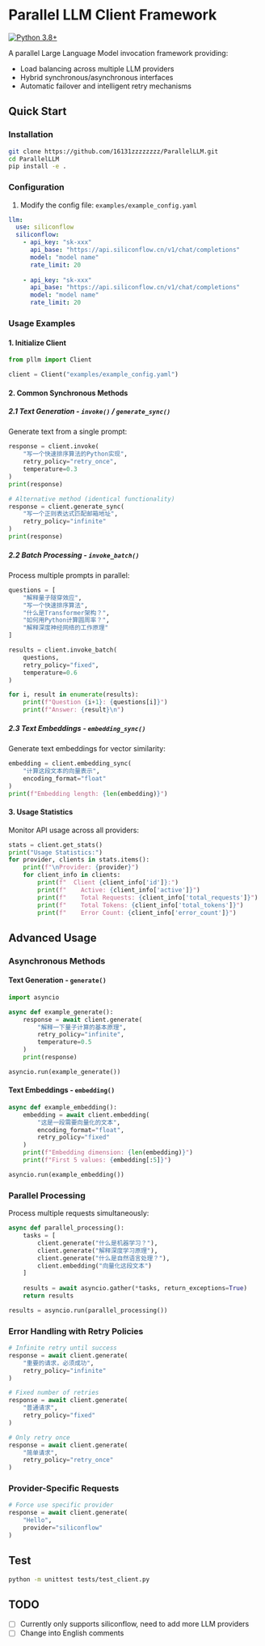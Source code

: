 # Parallel LLM Client Framework

[![Python 3.8+](https://img.shields.io/badge/python-3.8%2B-blue.svg)](https://www.python.org/downloads/)

A parallel Large Language Model invocation framework providing:
- Load balancing across multiple LLM providers
- Hybrid synchronous/asynchronous interfaces
- Automatic failover and intelligent retry mechanisms

## Quick Start

### Installation

```bash
git clone https://github.com/16131zzzzzzzz/ParallelLLM.git
cd ParallelLLM
pip install -e .
```

### Configuration

1. Modify the config file: `examples/example_config.yaml`

```yaml
llm:
  use: siliconflow
  siliconflow:
    - api_key: "sk-xxx"
      api_base: "https://api.siliconflow.cn/v1/chat/completions"
      model: "model name"
      rate_limit: 20
    
    - api_key: "sk-xxx"
      api_base: "https://api.siliconflow.cn/v1/chat/completions"
      model: "model name"
      rate_limit: 20
```

### Usage Examples

#### 1. Initialize Client

```python
from pllm import Client

client = Client("examples/example_config.yaml")
```

#### 2. Common Synchronous Methods

##### 2.1 Text Generation - `invoke()` / `generate_sync()`
Generate text from a single prompt:

```python
response = client.invoke(
    "写一个快速排序算法的Python实现",
    retry_policy="retry_once",
    temperature=0.3
)
print(response)

# Alternative method (identical functionality)
response = client.generate_sync(
    "写一个正则表达式匹配邮箱地址",
    retry_policy="infinite"
)
print(response)
```

##### 2.2 Batch Processing - `invoke_batch()`
Process multiple prompts in parallel:

```python
questions = [
    "解释量子隧穿效应",
    "写一个快速排序算法",
    "什么是Transformer架构？",
    "如何用Python计算圆周率？",
    "解释深度神经网络的工作原理"
]

results = client.invoke_batch(
    questions, 
    retry_policy="fixed",
    temperature=0.6
)

for i, result in enumerate(results):
    print(f"Question {i+1}: {questions[i]}")
    print(f"Answer: {result}\n")
```

##### 2.3 Text Embeddings - `embedding_sync()`
Generate text embeddings for vector similarity:

```python
embedding = client.embedding_sync(
    "计算这段文本的向量表示",
    encoding_format="float"
)
print(f"Embedding length: {len(embedding)}")
```

#### 3. Usage Statistics

Monitor API usage across all providers:

```python
stats = client.get_stats()
print("Usage Statistics:")
for provider, clients in stats.items():
    print(f"\nProvider: {provider}")
    for client_info in clients:
        print(f"  Client {client_info['id']}:")
        print(f"    Active: {client_info['active']}")
        print(f"    Total Requests: {client_info['total_requests']}")
        print(f"    Total Tokens: {client_info['total_tokens']}")
        print(f"    Error Count: {client_info['error_count']}")
```

## Advanced Usage

### Asynchronous Methods

#### Text Generation - `generate()`
```python
import asyncio

async def example_generate():
    response = await client.generate(
        "解释一下量子计算的基本原理", 
        retry_policy="infinite",
        temperature=0.5
    )
    print(response)

asyncio.run(example_generate())
```

#### Text Embeddings - `embedding()`
```python
async def example_embedding():
    embedding = await client.embedding(
        "这是一段需要向量化的文本",
        encoding_format="float",
        retry_policy="fixed"
    )
    print(f"Embedding dimension: {len(embedding)}")
    print(f"First 5 values: {embedding[:5]}")

asyncio.run(example_embedding())
```

### Parallel Processing
Process multiple requests simultaneously:

```python
async def parallel_processing():
    tasks = [
        client.generate("什么是机器学习？"),
        client.generate("解释深度学习原理"),
        client.generate("什么是自然语言处理？"),
        client.embedding("向量化这段文本")
    ]
    
    results = await asyncio.gather(*tasks, return_exceptions=True)
    return results

results = asyncio.run(parallel_processing())
```

### Error Handling with Retry Policies
```python
# Infinite retry until success
response = await client.generate(
    "重要的请求，必须成功", 
    retry_policy="infinite"
)

# Fixed number of retries
response = await client.generate(
    "普通请求", 
    retry_policy="fixed"
)

# Only retry once
response = await client.generate(
    "简单请求", 
    retry_policy="retry_once"
)
```

### Provider-Specific Requests
```python
# Force use specific provider
response = await client.generate(
    "Hello",
    provider="siliconflow"
)
```

## Test

```bash
python -m unittest tests/test_client.py
```

## TODO

- [ ] Currently only supports siliconflow, need to add more LLM providers
- [ ] Change into English comments
